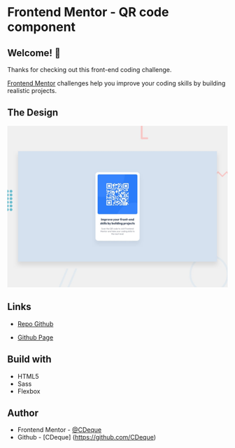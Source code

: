 # Frontend Mentor - QR code component

## Welcome! 👋

Thanks for checking out this front-end coding challenge.

[Frontend Mentor](https://www.frontendmentor.io) challenges help you improve your coding skills by building realistic projects.

## The Design

![Design preview for the QR code component coding challenge](./design/desktop-preview.jpg)

## Links

- [Repo Github](https://github.com/CDeque/Qr-Code-Component)

- [Github Page](https://cdeque.github.io/Qr-Code-Component/)

## Build with

- HTML5
- Sass
- Flexbox

## Author

- Frontend Mentor - [@CDeque](https://www.frontendmentor.io/profile/CDeque)
- Github - [CDeque] (https://github.com/CDeque)
